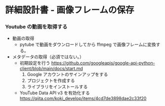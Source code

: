 # 詳細設計書 - 画像フレームの保存

### Youtube の動画を取得する

- 動画の取得
  - pytube で動画をダウンロードしてから ffmpeg で画像フレームに変換する。
- メタデータの取得（必須ではない。）
  - 初期設定を行う
    https://github.com/googleapis/google-api-python-client/blob/main/docs/start.md
    1. Google アカウントのサインアップをする
    2. プロジェクトを作成する
    3. ライブラリをインストールする
  - YouTube Data API v3 を有効化する
    https://qiita.com/koki_develop/items/4cd7de3898dae2c33f20

